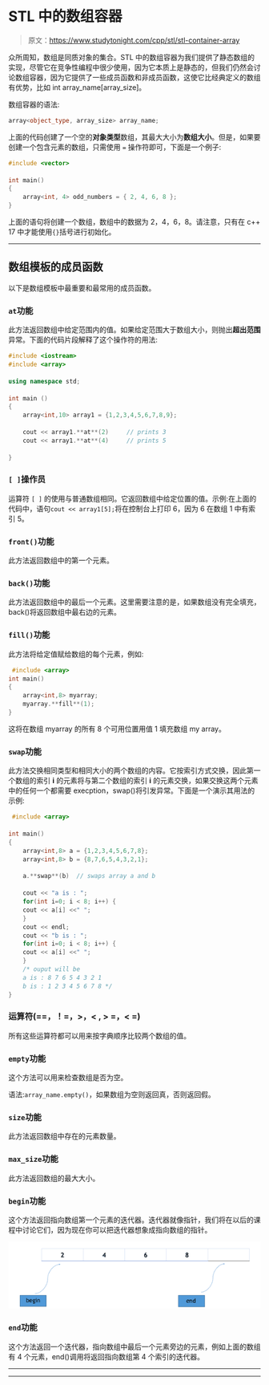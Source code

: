 # STL 中的数组容器

> 原文：<https://www.studytonight.com/cpp/stl/stl-container-array>

众所周知，数组是同质对象的集合。STL 中的数组容器为我们提供了静态数组的实现，尽管它在竞争性编程中很少使用，因为它本质上是静态的，但我们仍然会讨论数组容器，因为它提供了一些成员函数和非成员函数，这使它比经典定义的数组有优势，比如 int array_name[array_size]。

数组容器的语法:

```cpp
array<object_type, array_size> array_name;
```

上面的代码创建了一个空的**对象类型**数组，其最大大小为**数组大小**。但是，如果要创建一个包含元素的数组，只需使用 `=` 操作符即可，下面是一个例子:

```cpp
#include <vector>

int main()
{
    array<int, 4> odd_numbers = { 2, 4, 6, 8 };
} 
```

上面的语句将创建一个数组，数组中的数据为 2，4，6，8。请注意，只有在 c++ 17 中才能使用`{}`括号进行初始化。

* * *

## 数组模板的成员函数

以下是数组模板中最重要和最常用的成员函数。

### `at`功能

此方法返回数组中给定范围内的值。如果给定范围大于数组大小，则抛出**超出范围**异常。下面的代码片段解释了这个操作符的用法:

```cpp
#include <iostream>
#include <array>

using namespace std;

int main ()
{
    array<int,10> array1 = {1,2,3,4,5,6,7,8,9};

    cout << array1.**at**(2)     // prints 3
    cout << array1.**at**(4)     // prints 5

}
```

### `[ ]`操作员

运算符 `[ ]` 的使用与普通数组相同。它返回数组中给定位置的值。示例:在上面的代码中，语句`cout << array1[5];`将在控制台上打印 6，因为 6 在数组 1 中有索引 5。

### `front()`功能

此方法返回数组中的第一个元素。

### `back()`功能

此方法返回数组中的最后一个元素。这里需要注意的是，如果数组没有完全填充，back()将返回数组中最右边的元素。

### `fill()`功能

此方法将给定值赋给数组的每个元素，例如:

```cpp
 #include <array>
int main()
{
    array<int,8> myarray;
    myarray.**fill**(1);
} 
```

这将在数组 myarray 的所有 8 个可用位置用值 1 填充数组 my array。

### `swap`功能

此方法交换相同类型和相同大小的两个数组的内容。它按索引方式交换，因此第一个数组的索引 **i** 的元素将与第二个数组的索引 **i** 的元素交换，如果交换这两个元素中的任何一个都需要 execption，swap()将引发异常。下面是一个演示其用法的示例:

```cpp
 #include <array>

int main()
{
    array<int,8> a = {1,2,3,4,5,6,7,8};
    array<int,8> b = {8,7,6,5,4,3,2,1};

    a.**swap**(b)  // swaps array a and b

    cout << "a is : ";
    for(int i=0; i < 8; i++) {
    cout << a[i] <<" ";
    }
    cout << endl;
    cout << "b is : ";
    for(int i=0; i < 8; i++) {
    cout << a[i] <<" ";
    }
    /* ouput will be 
    a is : 8 7 6 5 4 3 2 1
    b is : 1 2 3 4 5 6 7 8 */
} 
```

### 运算符(==，！=，>，< , > =，< =)

所有这些运算符都可以用来按字典顺序比较两个数组的值。

### `empty`功能

这个方法可以用来检查数组是否为空。

语法:`array_name.empty()`，如果数组为空则返回真，否则返回假。

### `size`功能

此方法返回数组中存在的元素数量。

### `max_size`功能

此方法返回数组的最大大小。

### `begin`功能

这个方法返回指向数组第一个元素的迭代器。迭代器就像指针，我们将在以后的课程中讨论它们，因为现在你可以把迭代器想象成指向数组的指针。

![Begin and End in array](img/c7210b9c57a53e9e601db107bb8f50d6.png)

### `end`功能

这个方法返回一个迭代器，指向数组中最后一个元素旁边的元素，例如上面的数组有 4 个元素，end()调用将返回指向数组第 4 个索引的迭代器。

* * *

* * *